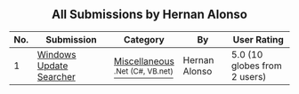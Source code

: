 ﻿<div align="center">

## All Submissions by Hernan Alonso

</div>

No.  | Submission | Category | By   | User Rating
---- | ---------- | -------- | ---- | -----------
1 | [Windows Update Searcher<br />](https://github.com/Planet-Source-Code/hernan-alonso-windows-update-searcher__10-4262) | [Miscellaneous<br /><sup>.Net (C#, VB.net)</sup>](../ByCategory/miscellaneous__10-1.md) | Hernan Alonso | 5.0 (10 globes from 2 users)
